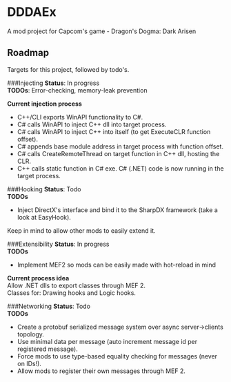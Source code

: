 # DDDAEx
A mod project for Capcom's game - Dragon's Dogma: Dark Arisen

## Roadmap

Targets for this project, followed by todo's.

###Injecting
**Status**: In progress  
**TODOs**: Error-checking, memory-leak prevention  

**Current injection process**
- C++/CLI exports WinAPI functionality to C#.
- C# calls WinAPI to inject C++ dll into target process.
- C# calls WinAPI to inject C++ into itself (to get ExecuteCLR function offset).
- C# appends base module address in target process with function offset.
- C# calls CreateRemoteThread on target function in C++ dll, hosting the CLR.
- C++ calls static function in C# exe. C# (.NET) code is now running in the target process.

###Hooking
**Status**: Todo  
**TODOs**  
- Inject DirectX's interface and bind it to the SharpDX framework (take a look at EasyHook).

Keep in mind to allow other mods to easily extend it.

###Extensibility
**Status**: In progress  
**TODOs**  
- Implement MEF2 so mods can be easily made with hot-reload in mind

**Current process idea**  
Allow .NET dlls to export classes through MEF 2.  
Classes for: Drawing hooks and Logic hooks.  

###Networking
**Status**: Todo  
**TODOs**  
- Create a protobuf serialized message system over async server->clients topology.
- Use minimal data per message (auto increment message id per registered message).
- Force mods to use type-based equality checking for messages (never on IDs!).
- Allow mods to register their own messages through MEF 2.
